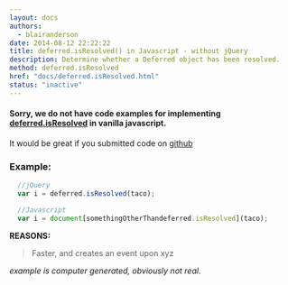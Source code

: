 ```yaml
---
layout: docs
authors:
  - blairanderson
date: 2014-08-12 22:22:22
title: deferred.isResolved() in Javascript - without jQuery
description: Determine whether a Deferred object has been resolved.
method: deferred.isResolved
href: "docs/deferred.isResolved.html"
status: "inactive"
---
```


#### Sorry, we do not have code examples for implementing [deferred.isResolved](http://api.jquery.com/deferred.isResolved/) in vanilla javascript.

It would be great if you submitted code on [github](https://github.com/blairanderson/without-jquery/blob/master/docs/deferred.isResolved.md)

### Example:

```javascript
  //jQuery
  var i = deferred.isResolved(taco);

  //Javascript
  var i = document[somethingOtherThandeferred.isResolved](taco);

```

**REASONS:**
> Faster, and creates an event upon xyz

*example is computer generated, obviously not real.*

